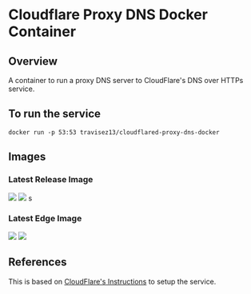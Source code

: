 # Cloudflare Proxy DNS Docker Container

## Overview

A container to run a proxy DNS server to CloudFlare's DNS over HTTPs service.

## To run the service

```
docker run -p 53:53 travisez13/cloudflared-proxy-dns-docker
```

## Images

### Latest Release Image

[![](https://images.microbadger.com/badges/version/travisez13/cloudflared-proxy-dns-docker.svg)](https://microbadger.com/images/travisez13/cloudflared-proxy-dns-docker "Get your own version badge on microbadger.com")
[![](https://images.microbadger.com/badges/image/travisez13/cloudflared-proxy-dns-docker.svg)](https://microbadger.com/images/travisez13/cloudflared-proxy-dns-docker "Get your own image badge on microbadger.com")
s
### Latest Edge Image

[![](https://images.microbadger.com/badges/image/travisez13/cloudflared-proxy-dns-docker:edge.svg)](https://microbadger.com/images/travisez13/cloudflared-proxy-dns-docker:release-v1.0-preview.1.2 "Get your own image badge on microbadger.com")
[![](https://images.microbadger.com/badges/version/travisez13/cloudflared-proxy-dns-docker:edge.svg)](https://microbadger.com/images/travisez13/cloudflared-proxy-dns-docker:release-v1.0-preview.1.2 "Get your own version badge on microbadger.com")

## References

This is based on [CloudFlare's Instructions](https://developers.cloudflare.com/1.1.1.1/dns-over-https/cloudflared-proxy/) to setup the service.
